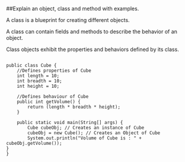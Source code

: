 ##Explain an object, class and method with examples.

A class is a blueprint for creating different objects.

A class can contain fields and methods to describe the behavior of an object.

Class objects exhibit the properties and behaviors defined by its class.
<pre><code>
public class Cube {
	//Defines properties of Cube
	int length = 10;
	int breadth = 10;
	int height = 10;
	
	//Defines behaviour of Cube
	public int getVolume() {
		return (length * breadth * height);
	}
	
	public static void main(String[] args) {
		Cube cubeObj; // Creates an instance of Cube
		cubeObj = new Cube(); // Creates an Object of Cube
		System.out.println("Volume of Cube is : " + cubeObj.getVolume());
}
}
</code><pre>
